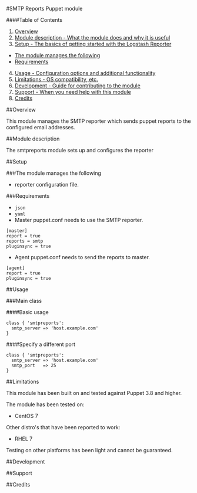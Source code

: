 #SMTP Reports Puppet module

####Table of Contents

1. [Overview](#overview)
2. [Module description - What the module does and why it is useful](#module-description)
3. [Setup - The basics of getting started with the Logstash Reporter](#setup)
  * [The module manages the following](#the-module-manages-the-following)
  * [Requirements](#requirements)
4. [Usage - Configuration options and additional functionality](#usage)
6. [Limitations - OS compatibility, etc.](#limitations)
7. [Development - Guide for contributing to the module](#development)
8. [Support - When you need help with this module](#support)
9. [Credits](#credits)



##Overview

This module manages the SMTP reporter which sends puppet reports to the configured email addresses.

##Module description

The smtpreports module sets up and configures the reporter

##Setup

###The module manages the following

* reporter configuration file.

###Requirements

* `json`
* `yaml`
* Master puppet.conf needs to use the SMTP reporter. 
```
[master]
report = true
reports = smtp
pluginsync = true
```
* Agent puppet.conf needs to send the reports to master. 
```
[agent]
report = true
pluginsync = true
```

##Usage

###Main class

####Basic usage

```puppet
class { 'smtpreports':
  smtp_server => 'host.example.com'
}
```

####Specify a different port

```puppet
class { 'smtpreports':
  smtp_server => 'host.example.com'
  smtp_port   => 25
}
```

##Limitations

This module has been built on and tested against Puppet 3.8 and higher.

The module has been tested on:

* CentOS 7

Other distro's that have been reported to work:

* RHEL 7

Testing on other platforms has been light and cannot be guaranteed.

##Development

##Support

##Credits
